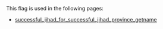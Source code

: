 This flag is used in the following pages:
 - [successful_jihad_for_successful_jihad_province_getname](../events/successful_jihad_for_successful_jihad_province_getname.md)
